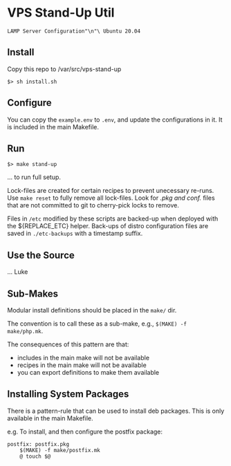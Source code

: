 # VPS Stand-Up Util

	LAMP Server Configuration"\n"\ Ubuntu 20.04

## Install

Copy this repo to /var/src/vps-stand-up

``` shell
$> sh install.sh
```

## Configure

You can copy the `example.env` to `.env`, and update the configurations in it. It is included in the main Makefile.

## Run

```shell
$> make stand-up
```
... to run full setup.

Lock-files are created for certain recipes to prevent unecessary re-runs. Use `make reset` to fully remove all lock-files.
Look for *.pkg and conf.* files that are not committed to git to cherry-pick locks to remove.

Files in `/etc` modified by these scripts are backed-up when deployed with the ${REPLACE_ETC} helper. Back-ups of distro configuration files are saved in `./etc-backups` with a timestamp suffix.

## Use the Source
... Luke

## Sub-Makes

Modular install definitions should be placed in the `make/` dir.

The convention is to call these as a sub-make, e.g., `$(MAKE) -f make/php.mk`.

The consequences of this pattern are that:
 - includes in the main make will not be available
 - recipes in the main make will not be available
 - you can export definitions to make them available


## Installing System Packages

There is a pattern-rule that can be used to install deb packages. This is only available in the main Makefile.

e.g. To install, and then configure the postfix package:

``` make
postfix: postfix.pkg
	$(MAKE) -f make/postfix.mk
	@ touch $@
```

